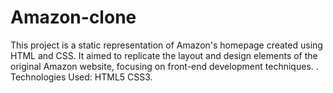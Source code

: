 # Amazon-clone
This project is a static representation of Amazon's homepage created using HTML and CSS. It aimed to replicate the layout and design elements of the original Amazon website, focusing on front-end development techniques. . Technologies Used:  HTML5 CSS3.
